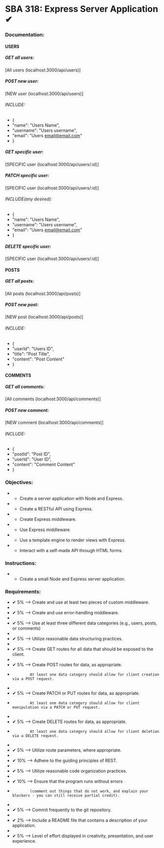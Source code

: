 # SBA 318: Express Server Application ✔

### Documentation:
#### USERS
##### GET all users:
[All users (localhost:3000/api/users)]

##### POST new user:
[NEW user (localhost:3000/api/users)]
###### INCLUDE:
- {
-    "name": "Users Name",
-    "username": "Users username",
-    "email": "Users email@email.com"
- }

##### GET specific user:
[SPECIFIC user (localhost:3000/api/users/:id)]

##### PATCH specific user:
[SPECIFIC user (localhost:3000/api/users/:id)]
###### INCLUDE(any desired):
- {
-    "name": "Users Name",
-    "username": "Users username",
-    "email": "Users email@email.com"
- }

##### DELETE specific user:
[SPECIFIC user (localhost:3000/api/users/:id)]

#### POSTS
##### GET all posts:
[All posts (localhost:3000/api/posts)]

##### POST new post:
[NEW post (localhost:3000/api/posts)]
###### INCLUDE:
- {
-    "userId": "Users ID",
-    "title": "Post Title",
-    "content": "Post Content"
- }

#### COMMENTS
##### GET all comments:
[All comments (localhost:3000/api/comments)]

##### POST new comment:
[NEW comment (localhost:3000/api/comments)]
###### INCLUDE:
- {
-    "postId": "Post ID",
-    "userId": "User ID",
-    "content": "Comment Content"
- }


### Objectives:
*  -  Create a server application with Node and Express.
*  -  Create a RESTful API using Express.
*  -  Create Express middleware.
*  -  Use Express middleware.
*  -  Use a template engine to render views with Express.
*  -  Interact with a self-made API through HTML forms.

### Instructions:
*  -  Create a small Node and Express server application.

### Requirements:
*  ✔  5%  --> Create and use at least two pieces of custom middleware.
*    
*  ✔  5%  --> Create and use error-handling middleware.
*    
*  ✔  5%  --> Use at least three different data categories (e.g., users, posts, or comments)
*    
*  ✔  5%  --> Utilize reasonable data structuring practices.
*    
*  ✔  5%  --> Create GET routes for all data that should be exposed to the client.
*    
*  ✔  5%  --> Create POST routes for data, as appropriate. 
*             At least one data category should allow for client creation via a POST request.
*    
*  ✔  5%  --> Create PATCH or PUT routes for data, as appropriate. 
*             At least one data category should allow for client manipulation via a PATCH or PUT request.
*    
*  ✔  5%  --> Create DELETE routes for data, as appropriate. 
*             At least one data category should allow for client deletion via a DELETE request.
*    
*  ✔  5%  --> Utilize route parameters, where appropriate.
*    
*  ✔ 10%  --> Adhere to the guiding principles of REST.
*    
*  ✔  5%  --> Utilize reasonable code organization practices.
*    
*  ✔ 10%  --> Ensure that the program runs without errors 
*             (comment out things that do not work, and explain your blockers - you can still receive partial credit).
*    
*  ✔  5%  --> Commit frequently to the git repository.
*    
*  ✔  2%  --> Include a README file that contains a description of your application.
*    
*  ✔  5%  --> Level of effort displayed in creativity, presentation, and user experience.